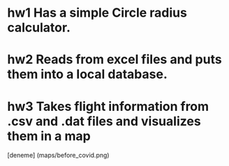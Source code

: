 # hw1 Has a simple Circle radius calculator.

# hw2 Reads from excel files and puts them into a local database.

# hw3 Takes flight information from .csv and .dat files and visualizes them in a map

[deneme] (maps/before_covid.png)